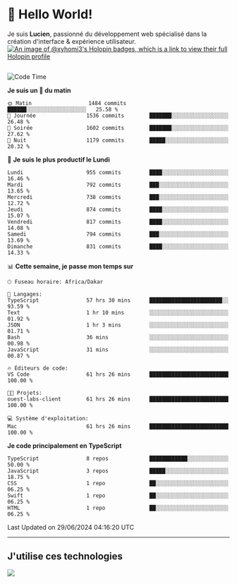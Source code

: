 # 👋 Hello World!

Je suis **Lucien**, passionné du développement web spécialisé dans la création d'interface & expérience utilisateur.
[![An image of @xyhomi3's Holopin badges, which is a link to view their full Holopin profile](https://holopin.me/xyhomi3)](https://holopin.io/@xyhomi3)

##

<!--START_SECTION:waka-->
![Code Time](http://img.shields.io/badge/Code%20Time-1%2C486%20hrs%2044%20mins-blue)

**Je suis un 🐤 du matin** 

```text
🌞 Matin                  1484 commits        ██████░░░░░░░░░░░░░░░░░░░   25.58 % 
🌆 Journée                1536 commits        ███████░░░░░░░░░░░░░░░░░░   26.48 % 
🌃 Soirée                 1602 commits        ███████░░░░░░░░░░░░░░░░░░   27.62 % 
🌙 Nuit                   1179 commits        █████░░░░░░░░░░░░░░░░░░░░   20.32 % 
```
📅 **Je suis le plus productif le Lundi** 

```text
Lundi                    955 commits         ████░░░░░░░░░░░░░░░░░░░░░   16.46 % 
Mardi                    792 commits         ███░░░░░░░░░░░░░░░░░░░░░░   13.65 % 
Mercredi                 738 commits         ███░░░░░░░░░░░░░░░░░░░░░░   12.72 % 
Jeudi                    874 commits         ████░░░░░░░░░░░░░░░░░░░░░   15.07 % 
Vendredi                 817 commits         ████░░░░░░░░░░░░░░░░░░░░░   14.08 % 
Samedi                   794 commits         ███░░░░░░░░░░░░░░░░░░░░░░   13.69 % 
Dimanche                 831 commits         ████░░░░░░░░░░░░░░░░░░░░░   14.33 % 
```


📊 **Cette semaine, je passe mon temps sur** 

```text
🕑︎ Fuseau horaire: Africa/Dakar

💬 Langages: 
TypeScript               57 hrs 30 mins      ███████████████████████░░   93.59 % 
Text                     1 hr 10 mins        ░░░░░░░░░░░░░░░░░░░░░░░░░   01.92 % 
JSON                     1 hr 3 mins         ░░░░░░░░░░░░░░░░░░░░░░░░░   01.71 % 
Bash                     36 mins             ░░░░░░░░░░░░░░░░░░░░░░░░░   00.98 % 
JavaScript               31 mins             ░░░░░░░░░░░░░░░░░░░░░░░░░   00.87 % 

🔥 Éditeurs de code: 
VS Code                  61 hrs 26 mins      █████████████████████████   100.00 % 

🐱‍💻 Projets: 
ouest-labs-client        61 hrs 26 mins      █████████████████████████   100.00 % 

💻 Système d'exploitation: 
Mac                      61 hrs 26 mins      █████████████████████████   100.00 % 
```

**Je code principalement en TypeScript** 

```text
TypeScript               8 repos             ████████████░░░░░░░░░░░░░   50.00 % 
JavaScript               3 repos             █████░░░░░░░░░░░░░░░░░░░░   18.75 % 
CSS                      1 repo              ██░░░░░░░░░░░░░░░░░░░░░░░   06.25 % 
Swift                    1 repo              ██░░░░░░░░░░░░░░░░░░░░░░░   06.25 % 
HTML                     1 repo              ██░░░░░░░░░░░░░░░░░░░░░░░   06.25 % 
```




 Last Updated on 29/06/2024 04:16:20 UTC
<!--END_SECTION:waka-->
---

## J'utilise ces technologies

<p align="left">
  <a href="https://skillicons.dev">
    <img src="https://skillicons.dev/icons?i=ts,js,md,scss,tailwind,react,docker,express,astro,vite,nextjs,vercel,figma,ableton" />
  </a>
</p>

